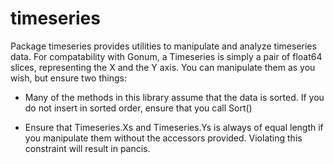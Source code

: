 timeseries
==========

Package timeseries provides utilities to manipulate and analyze timeseries data.
For compatability with Gonum, a Timeseries is simply a pair of float64 slices,
representing the X and the Y axis.
You can manipulate them as you wish, but ensure two things:

- Many of the methods in this library assume that the data is sorted.  If you
  do not insert in sorted order, ensure that you call Sort()
  
- Ensure that Timeseries.Xs and Timeseries.Ys is always of equal length
  if you manipulate them without the accessors provided.  Violating this constraint will result in pancis.
